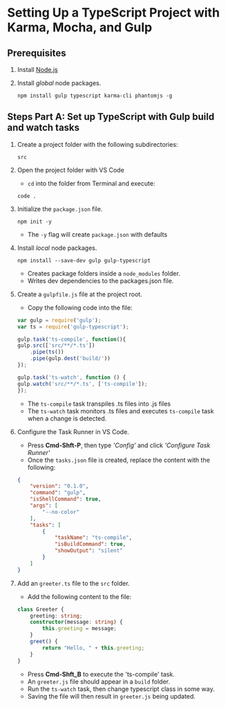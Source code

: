 # Setting Up a TypeScript Project with Karma, Mocha, and Gulp

## Prerequisites

1. Install [Node.js](https://nodejs.org/en)
	
2. Install *global* node packages.
	```
	npm install gulp typescript karma-cli phantomjs -g
	```

## Steps Part A: Set up TypeScript with Gulp build and watch tasks

1. Create a project folder with the following subdirectories:
	```shell
    src
	```
    
2. Open the project folder with VS Code
	- `cd` into the folder from Terminal and execute:
	```shell
	code .
	```
	
3. Initialize the `package.json` file.
	```shell
	npm init -y
	```
	- The `-y` flag will create `package.json` with defaults

4. Install *local* node packages.
	```shell
	npm install --save-dev gulp gulp-typescript
	```
	- Creates package folders inside a `node_modules` folder.
	- Writes dev dependencies to the packages.json file.

5. Create a `gulpfile.js` file at the project root.
	- Copy the following code into the file:
	```js
	var gulp = require('gulp');
	var ts = require('gulp-typescript');
	
	gulp.task('ts-compile', function(){
	gulp.src(['src/**/*.ts'])
		.pipe(ts())
		.pipe(gulp.dest('build/'))
	});
	
	gulp.task('ts-watch', function () {
	gulp.watch('src/**/*.ts', ['ts-compile']);
	});
	```
	- The `ts-compile` task transpiles .ts files into .js files
	- The `ts-watch` task monitors .ts files and executes `ts-compile` task when a change is detected.

5. Configure the Task Runner in VS Code.
	- Press **Cmd-Shft-P**, then type *'Config'* and click *'Configure Task Runner'*
	- Once the `tasks.json` file is created, replace the content with the following:
	
	```json
	{
		"version": "0.1.0",
		"command": "gulp",
		"isShellCommand": true,
		"args": [
			"--no-color"
		],
		"tasks": [
			{
				"taskName": "ts-compile",
				"isBuildCommand": true,
				"showOutput": "silent"
			}
		]
	}
	```	
    
6. Add an `greeter.ts` file to the `src` folder.
	- Add the following content to the file:
	```typescript
    class Greeter {
        greeting: string;
        constructor(message: string) {
            this.greeting = message;
        }
        greet() {
            return "Hello, " + this.greeting;
        }
    }
	```
	- Press **Cmd-Shft_B** to execute the 'ts-compile' task.
	- An `greeter.js` file should appear in a `build` folder.
	- Run the `ts-watch` task, then change typescript class in some way.
	- Saving the file will then result in `greeter.js` being updated.
	
